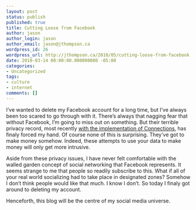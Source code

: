 ```yaml
---
layout: post
status: publish
published: true
title: Cutting Loose from Facebook
author: jason
author_login: jason
author_email: jason@jthompson.ca
wordpress_id: 26
wordpress_url: http://jthompson.ca/2010/05/cutting-loose-from-facebook
date: 2010-03-14 00:00:00.000000000 -05:00
categories:
- Uncategorized
tags:
- culture
- internet
comments: []
---
```

I’ve wanted to delete my Facebook account for a long time, but I’ve always been too scared to go through with it. There’s always that nagging fear that without Facebook, I’m going to miss out on something. But their terrible privacy record, most recently <a title="Six Things You Need to Know About Facebook Connections" href="http://www.eff.org/deeplinks/2010/05/things-you-need-know-about-facebook">with the implementation of Connections</a>, has finaly forced my hand. Of course none of this is surprising. They’ve got to make money somehow. Indeed, these attempts to use your data to make money will only get more intrusive.

Aside from these privacy issues, I have never felt comfortable with the walled garden concept of social networking that Facebook represents. It seems strange to me that people so readily subscribe to this. What if all of your real world socializing had to take place in designated zones? Somehow I don’t think people would like that much. I know I don’t. So today I finaly got around to deleting my account.

Henceforth, this blog will be the centre of my social media universe.
